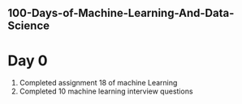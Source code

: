 ## 100-Days-of-Machine-Learning-And-Data-Science
# Day 0
1. Completed assignment 18 of machine Learning 
2. Completed 10 machine learning interview questions 
